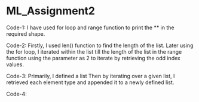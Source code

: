 # ML_Assignment2
Code-1:
I have used for loop and range function to print the ** in the required shape.

Code-2:
Firstly, I used len() function to find the length of the list.
Later using the for loop, I iterated within the list till the length of the list in the range function using the parameter as 2 to iterate by retrieving the odd index values.

Code-3:
Primarily, I defined a list 
Then by iterating over a given list, I retrieved each element type and appended it to a newly defined list.

Code-4:
